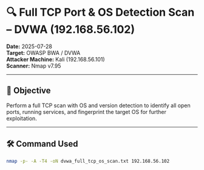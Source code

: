 # 🔍 Full TCP Port & OS Detection Scan – DVWA (192.168.56.102)

**Date:** 2025-07-28  
**Target:** OWASP BWA / DVWA  
**Attacker Machine:** Kali (192.168.56.101)  
**Scanner:** Nmap v7.95

---

## 🎯 Objective
Perform a full TCP scan with OS and version detection to identify all open ports, running services, and fingerprint the target OS for further exploitation.

---

## 🛠 Command Used

```bash
nmap -p- -A -T4 -oN dvwa_full_tcp_os_scan.txt 192.168.56.102
